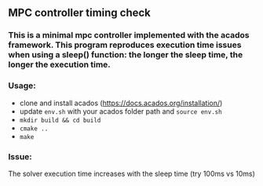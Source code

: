 ## MPC controller timing check
### This is a minimal mpc controller implemented with the acados framework. This program reproduces execution time issues when using a sleep() function: the longer the sleep time, the longer the execution time.

### Usage:
- clone and install acados (https://docs.acados.org/installation/)
- update `env.sh` with your acados folder path and `source env.sh`
- `mkdir build && cd build`
- `cmake ..`
- `make`

### Issue:
The solver execution time increases with the sleep time (try 100ms vs 10ms)